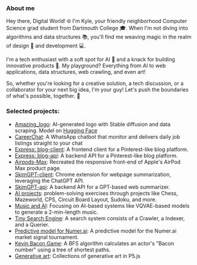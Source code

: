 ### About me
Hey there, Digital World! 🌐 I'm Kyle, your friendly neighborhood Computer Science grad student from Dartmouth College 🎓. When I'm not diving into algorithms and data structures 📚, you'll find me weaving magic in the realm of design 🎨 and development 💻.

I'm a tech enthusiast with a soft spot for AI 🤖 and a knack for building innovative products 🚀. My playground? Everything from AI to web applications, data structures, web crawling, and even art!

So, whether you're looking for a creative solution, a tech discussion, or a collaborator for your next big idea, I'm your guy! Let's push the boundaries of what's possible, together. 🌟

### Selected projects:
 - [Amazing_logo](https://github.com/iamkaikai?tab=repositories): AI-generated logo with Stable diffusion and data scraping. Model on [Hugging Face](https://huggingface.co/iamkaikai/amazing-logos)
 - [CareerChat](https://github.com/iamkaikai/CareerChat/tree/main): A WhatsApp chatbot that monitor and delivers daily job listings straight to your chat
 - [Express: blog-client](https://github.com/iamkaikai/blog-client): A frontend client for a Pinterest-like blog platform.
 - [Express: blog-api](https://github.com/iamkaikai/blog-api): A backend API for a Pinterest-like blog platform.
 - [Airpods-Max](https://github.com/iamkaikai/Airpods-Max): Recreated the responsive front-end of Apple's AirPod Max product page. 
 - [SkimGPT-client](https://github.com/iamkaikai/SkimGPT-client): Chrome extension for webpage summarization, leveraging the ChatGPT API.
 - [SkimGPT-api](https://github.com/iamkaikai/SkimGPT-api): A backend API for a GPT-based web summarizer.
 - [AI projects](https://github.com/iamkaikai/AI-projects-in-Python): problem-solving exercises through projects like Chess, Mazeworld, CPS, Circuit Board Layout, Sudoku, and more.
 - [Music and AI](https://github.com/iamkaikai/Music-and-AI): Focusing on AI-based systems like VQVAE-based models to generate a 2-min-length music.
 - [Tiny Search Engine](https://github.com/iamkaikai/Tiny-Search-Engine): A search system consists of a Crawler, a Indexer, and a Querier.
 - [Predictive model for Numer.ai](https://github.com/iamkaikai/Numerai): A predictive model for the Numer.ai market signal tournament.
 - [Kevin Bacon Game](https://github.com/iamkaikai/Object-Oriented-Programming/tree/main/PS-4): A BFS algorithm calculates an actor's "Bacon number" using a tree of shortest paths.
 - [Generative art](https://github.com/iamkaikai/generative-art): Collections of generative art in P5.js


